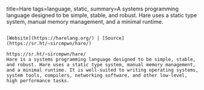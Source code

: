 title=Hare
tags=language, static, 
summary=A systems programming language designed to be simple, stable, and robust. Hare uses a static type system, manual memory management, and a minimal runtime.
~~~~~~

[Website](https://harelang.org/) | [Source](https://sr.ht/~sircmpwn/hare/)

https://sr.ht/~sircmpwn/hare/
Hare is a systems programming language designed to be simple, stable, and robust. Hare uses a static type system, manual memory management, and a minimal runtime. It is well-suited to writing operating systems, system tools, compilers, networking software, and other low-level, high performance tasks.
